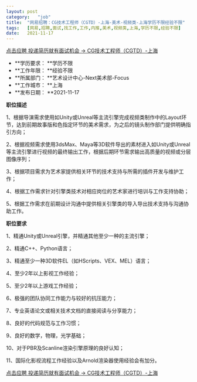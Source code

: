 ```yaml
---
layout:	post
category:	"job"
title:	"网易招聘：CG技术工程师（CGTD）-上海-美术-视频类-上海学历不限经验不限"
tags:	[网易,招聘,面试,找工作,工作,内推,美术,视频类,上海,学历不限,经验不限]
date:	2021-11-17
---
```


[点击应聘 投递简历就有面试机会 ->  CG技术工程师（CGTD）-上海](http://mobile.bole.netease.com/bole/boleDetail?id=32680&employeeId=346f03c3cda5f04c&key=all)



- **学历要求： **学历不限
- **工作年限： **经验不限
- **所属部门： **艺术设计中心-Next美术部-Focus
- **工作城市： **上海
- **发布日期： **2021-11-17



**职位描述**

1、根据导演需求使用如Unity或Unreal等主流引擎完成视频类制作中的Layout环节，达到前期故事版和色指定环节的美术需求，为之后的镜头制作部门提供明确指引方向；

2、根据视频需求使用3dsMax、Maya等3D软件导出的素材进入如Unity或Unreal等主流引擎进行视频的最终输出工作，根据后期环节需求输出高质量的视频或分层图像序列；

3、根据项目需求为艺术家提供相关环节的技术支持与所需的插件开发与维护工作；

4、根据工作需求针对引擎类技术对相应岗位的艺术家进行培训与工作支持协助；

5、根据工作需求在前期设计沟通中提供相关引擎类的导入导出技术支持与沟通协助工作。



**职位要求**

1、精通Unity或Unreal引擎，并精通其他至少一种的主流引擎；

2、精通C++、Python语言；

3、精通至少一种3D软件EL（如HScripts、VEX、MEL）语言；

4、至少2年以上影视工作经验；

5、至少2年以上游戏工作经验；

6、极强的团队协同工作能力与较好的抗压能力；

7、专业英语论文或相关技术文档的直接阅读与分享能力；

8、良好的代码规范与工作习惯；

9、良好的数学，物理，光学基础；

10、对于PBR及Scanline渲染引擎原理的良好认知；

11、国际化影视流程工作经验以及Arnold渲染器使用经验会有加分。



[点击应聘 投递简历就有面试机会 ->  CG技术工程师（CGTD）-上海](http://mobile.bole.netease.com/bole/boleDetail?id=32680&employeeId=346f03c3cda5f04c&key=all)